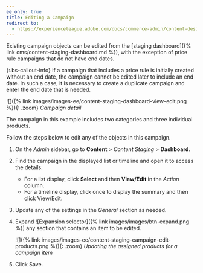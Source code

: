 ```yaml
---
ee_only: true
title: Editing a Campaign
redirect to:
  - https://experienceleague.adobe.com/docs/commerce-admin/content-design/staging/content-staging-dashboard.html#edit-a-campaign
---
```


Existing campaign objects can be edited from the [staging dashboard]({% link cms/content-staging-dashboard.md %}), with the exception of price rule campaigns that do not have end dates.

{:.bs-callout-info}
If a campaign that includes a price rule is initially created without an end date, the campaign cannot be edited later to include an end date. In such a case, it is necessary to create a duplicate campaign and enter the end date that is needed.

![]({% link images/images-ee/content-staging-dashboard-view-edit.png %}){: .zoom}
_Campaign detail_

The campaign in this example includes two categories and three individual products.

Follow the steps below to edit any of the objects in this campaign.

1. On the _Admin_ sidebar, go to  **Content** > _Content Staging_ > **Dashboard**.

1. Find the campaign in the displayed list or timeline and open it to access the details:

   - For a list display, click **Select** and then **View/Edit** in the _Action_ column.
   - For a timeline display, click once to display the summary and then click <span class="btn">View/Edit</span>.

1. Update any of the settings in the _General_ section as needed.

1. Expand ![Expansion selector]({% link images/images/btn-expand.png %}) any section that contains an item to be edited.

   ![]({% link images/images-ee/content-staging-campaign-edit-products.png %}){: .zoom}
   _Updating the assigned products for a campaign item_

1. Click <span class="btn">Save</span>.
